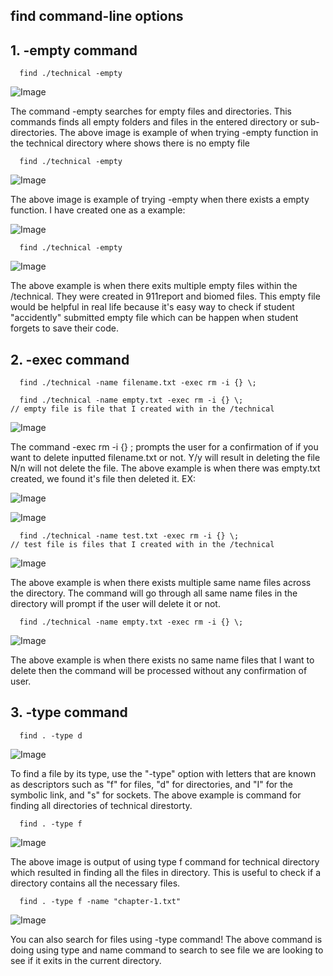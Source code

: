 ## **find command-line options** ##


## **1. -empty command** ##


<pre><code>  find ./technical -empty
</code></pre>

![Image](empty1.png)

The command -empty searches for empty files and directories. This commands finds all empty folders and files in the entered directory or sub-directories. The above image is example of when trying -empty function in the technical directory where shows there is no empty file 


<pre><code>  find ./technical -empty
</code></pre>

![Image](empty2.png)

The above image is example of trying -empty when there exists a empty function. I have created one as a example: 

![Image](empty2.1.png)


<pre><code>  find ./technical -empty
</code></pre>

![Image](empty3.png)

The above example is when there exits multiple empty files within the /technical. They were created in 911report and biomed files. This empty file would be helpful in real life because it's easy way to check if student "accidently" submitted empty file which can be happen when student forgets to save their code. 

## **2. -exec command** ##


<pre><code>  find ./technical -name filename.txt -exec rm -i {} \;
</code></pre> 


<pre><code>  find ./technical -name empty.txt -exec rm -i {} \;
// empty file is file that I created with in the /technical
</code></pre> 

![Image](exec1.png)

The command -exec rm -i {} \; prompts the user for a confirmation of if you want to delete inputted filename.txt or not. Y/y will result in deleting the file N/n will not delete the file. The above example is when there was empty.txt created, we found it's file then deleted it. EX: 

![Image](exec1.1.png)

![Image](exec1.2.png)


<pre><code>  find ./technical -name test.txt -exec rm -i {} \;
// test file is files that I created with in the /technical
</code></pre> 


![Image](exec2.png)

The above example is when there exists multiple same name files across the directory. The command will go through all same name files in the directory will prompt if the user will delete it or not.

<pre><code>  find ./technical -name empty.txt -exec rm -i {} \;
</code></pre> 


![Image](exec3.png)

The above example is when there exists no same name files that I want to delete then the command will be processed without any confirmation of user.




## **3. -type command** ##


<pre><code>  find . -type d
</code></pre> 

![Image](typeD.png)

To find a file by its type, use the "-type" option with letters that are known as descriptors such as "f" for files, "d" for directories, and "I" for the symbolic link, and "s" for sockets. The above example is command for finding all directories of technical direstorty.

<pre><code>  find . -type f
</code></pre> 


![Image](typeF.png)

The above image is output of using type f command for technical directory which resulted in finding all the files in directory. This is useful to check if a directory contains all the necessary files.

<pre><code>  find . -type f -name "chapter-1.txt"
</code></pre> 

![Image](typeEx.png)

You can also search for files using -type command! The above command is doing using type and name command to search to see file we are looking to see if it exits in the current directory.



